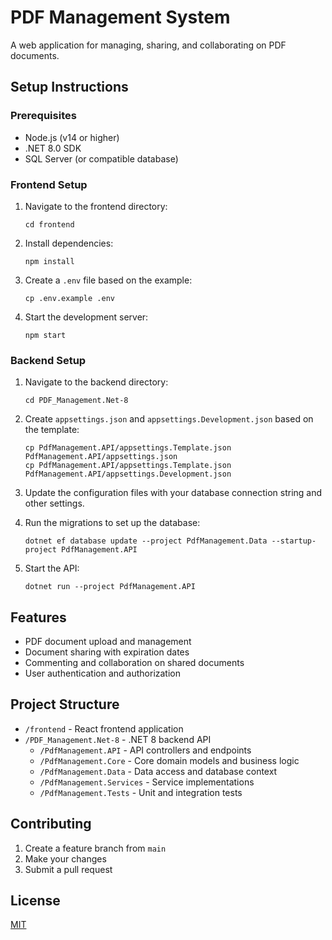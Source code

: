 # PDF Management System

A web application for managing, sharing, and collaborating on PDF documents.

## Setup Instructions

### Prerequisites
- Node.js (v14 or higher)
- .NET 8.0 SDK
- SQL Server (or compatible database)

### Frontend Setup
1. Navigate to the frontend directory:
   ```
   cd frontend
   ```

2. Install dependencies:
   ```
   npm install
   ```

3. Create a `.env` file based on the example:
   ```
   cp .env.example .env
   ```

4. Start the development server:
   ```
   npm start
   ```

### Backend Setup
1. Navigate to the backend directory:
   ```
   cd PDF_Management.Net-8
   ```

2. Create `appsettings.json` and `appsettings.Development.json` based on the template:
   ```
   cp PdfManagement.API/appsettings.Template.json PdfManagement.API/appsettings.json
   cp PdfManagement.API/appsettings.Template.json PdfManagement.API/appsettings.Development.json
   ```

3. Update the configuration files with your database connection string and other settings.

4. Run the migrations to set up the database:
   ```
   dotnet ef database update --project PdfManagement.Data --startup-project PdfManagement.API
   ```

5. Start the API:
   ```
   dotnet run --project PdfManagement.API
   ```

## Features
- PDF document upload and management
- Document sharing with expiration dates
- Commenting and collaboration on shared documents
- User authentication and authorization

## Project Structure
- `/frontend` - React frontend application
- `/PDF_Management.Net-8` - .NET 8 backend API
  - `/PdfManagement.API` - API controllers and endpoints
  - `/PdfManagement.Core` - Core domain models and business logic
  - `/PdfManagement.Data` - Data access and database context
  - `/PdfManagement.Services` - Service implementations
  - `/PdfManagement.Tests` - Unit and integration tests

## Contributing
1. Create a feature branch from `main`
2. Make your changes
3. Submit a pull request

## License
[MIT](LICENSE)
